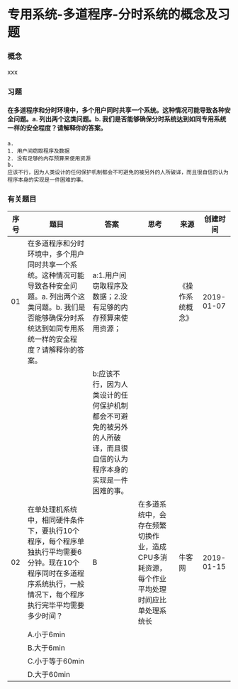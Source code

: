 
# 专用系统-多道程序-分时系统的概念及习题

### 概念

xxx

### 习题

#### 在多道程序和分时环境中，多个用户同时共享一个系统。这种情况可能导致各种安全问题。a. 列出两个这类问题。b. 我们是否能够确保分时系统达到如同专用系统一样的安全程度？请解释你的答案。

```
a.
1. 用户间窃取程序及数据
2. 没有足够的内存预算来使用资源
b.
应该不行，因为人类设计的任何保护机制都会不可避免的被另外的人所破译，而且很自信的认为程序本身的实现是一件困难的事。
```

### 有关题目

|序号|题目|答案|思考|来源|创建时间|
|--|--|--|--|--|--|
|01|在多道程序和分时环境中，多个用户同时共享一个系统。这种情况可能导致各种安全问题。a. 列出两个这类问题。b. 我们是否能够确保分时系统达到如同专用系统一样的安全程度？请解释你的答案。|a:1.用户间窃取程序及数据；2.没有足够的内存预算来使用资源；||《操作系统概念》|2019-01-07|
|||b:应该不行，因为人类设计的任何保护机制都会不可避免的被另外的人所破译，而且很自信的认为程序本身的实现是一件困难的事。||||
|02|在单处理机系统中，相同硬件条件下，要执行10个程序，每个程序单独执行平均需要6分钟。现在10个程序同时在多道程序系统执行，一般情况下，每个程序执行完毕平均需要多少时间？|B|在多道系统中，会存在频繁切换作业，造成CPU多消耗资源，每个作业平均处理时间应比单处理系统长|牛客网|2019-01-15|
||A.小于6min|||||
||B.大于6min|||||
||C.小于等于60min|||||
||D.大于60min|||||

